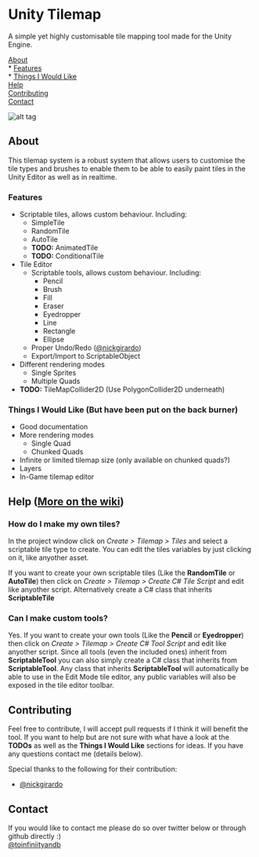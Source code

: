 # Unity Tilemap
A simple yet highly customisable tile mapping tool made for the Unity Engine.

[About](#about)    
	* [Features](#features)    
	* [Things I Would Like](#like)    
[Help](#help)    
[Contributing](#contributing)    
[Contact](#contact)

![alt tag](https://github.com/toinfiniityandbeyond/unity-tilemap/blob/master/images/banner.gif)

## About
This tilemap system is a robust system that allows users to customise the tile types and brushes to enable them to be able to easily paint tiles in the Unity Editor as well as in realtime.
### Features
* Scriptable tiles, allows custom behaviour. Including:
	* SimpleTile
	* RandomTile
	* AutoTile
	* **TODO:** AnimatedTile
	* **TODO:** ConditionalTile
* Tile Editor
	* Scriptable tools, allows custom behaviour. Including:
		*  Pencil
		*  Brush
		*  Fill
		*  Eraser
		*  Eyedropper
		*  Line
		*  Rectangle
		*  Ellipse
	* Proper Undo/Redo ([@nickgirardo](https://github.com/nickgirardo))
	* Export/Import to ScriptableObject
* Different rendering modes
	* Single Sprites
	* Multiple Quads
* **TODO:** TileMapCollider2D (Use PolygonCollider2D underneath)

### Things I Would Like (But have been put on the back burner)<a name="like"></a>
* Good documentation
* More rendering modes
	* Single Quad
	* Chunked Quads
* Infinite or limited tilemap size (only available on chunked quads?)
* Layers
* In-Game tilemap editor

## Help ([More on the wiki](../../wiki))<a name="help"></a>

### How do I make my own tiles?
In the project window click on _Create > Tilemap > Tiles_ and select a scriptable tile type to create. You can edit the tiles variables by just clicking on it, like anyother asset.

If you want to create your own scriptable tiles (Like the **RandomTile** or **AutoTile**) then click on _Create > Tilemap > Create C# Tile Script_ and edit like anyother script. Alternatively create a C# class that inherits **ScriptableTile**

### Can I make custom tools?
Yes. If you want to create your own tools (Like the **Pencil** or **Eyedropper**) then click on _Create > Tilemap > Create C# Tool Script_ and edit like anyother script. Since all tools (even the included ones) inherit from **ScriptableTool** you can also simply create a C# class that inherits from **ScriptableTool**. Any class that inherits **ScriptableTool** will automatically be able to use in the Edit Mode tile editor, any public variables will also be exposed in the tile editor toolbar.

## Contributing
Feel free to contribute, I will accept pull requests if I think it will benefit the tool. If you want to help but are not sure with what have a look at the **TODOs** as well as the **Things I Would Like** sections for ideas. If you have any questions contact me (details below).

Special thanks to the following for their contribution:
* [@nickgirardo](https://github.com/nickgirardo)

## Contact
If you would like to contact me please do so over twitter below or through github directly :)    
[@toinfiniityandb](https://www.twitter.com/toinfiniityandb)
